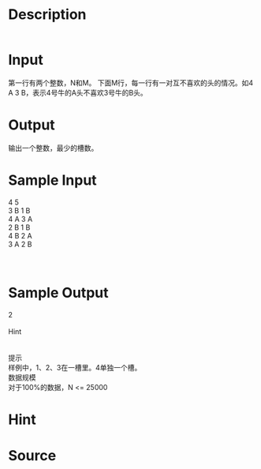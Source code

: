 
# Description

<div class="content"><p><img border="0" alt="" src="source/bzoj/1728/img/aHR0cHM6Ly9seWRzeS5jb20vSnVkZ2VPbmxpbmUvaW1hZ2VzLzE3MjguanBn.jpg"/></p></div>

# Input

<div class="content"><p>第一行有两个整数，N和M。 下面M行，每一行有一对互不喜欢的头的情况。如4 A 3 B，表示4号牛的A头不喜欢3号牛的B头。</p></div>

# Output

<div class="content"><p>输出一个整数，最少的槽数。</p></div>

# Sample Input

<div class="content"><span class="sampledata">4 5<br/>
3 B 1 B<br/>
4 A 3 A<br/>
2 B 1 B<br/>
4 B 2 A<br/>
3 A 2 B<br/>
<br/>
<br/>
</span></div>

# Sample Output

<div class="content"><span class="sampledata">2<br/>
<br/>
Hint <br/>
<br/>
<br/>
提示 <br/>
样例中，1、2、3在一槽里。4单独一个槽。 <br/>
数据规模 <br/>
对于100%的数据，N &lt;= 25000<br/>
</span></div>

# Hint

<div class="content"><p></p></div>

# Source

<div class="content"><p><a href="problemset.php?search="></a></p></div>

